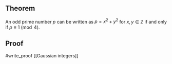 ## Theorem
An odd prime number $p$ can be written as $p=x^2+y^2$ for $x,y\in\mathbb Z$ if and only if $p\equiv 1\pmod 4$. 
## Proof
#write_proof [[Gaussian integers]]